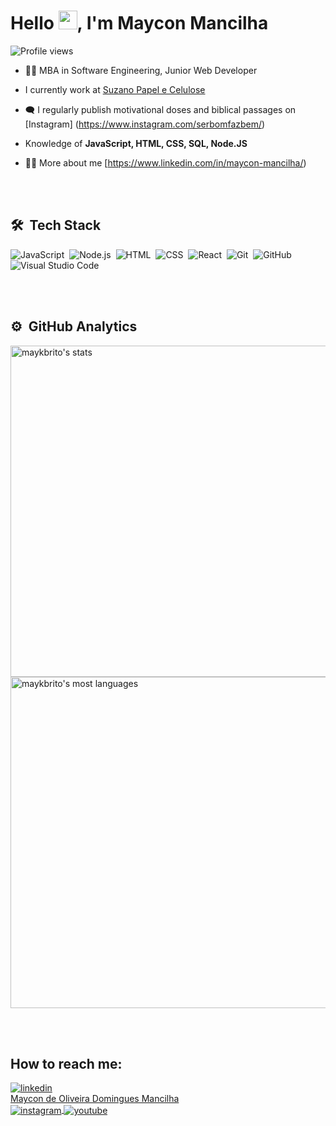 <h1 align="left">Hello <img src="https://raw.githubusercontent.com/kaueMarques/kaueMarques/master/hi.gif" height="30px">, I'm Maycon Mancilha</h1>
<p align="left"> <img src="https://komarev.com/ghpvc/?username=mmancilha&color=green" alt="Profile views" /> </p>

- 👨‍🎓 MBA in Software Engineering, Junior Web Developer 

- I currently work at [Suzano Papel e Celulose](https://www.suzano.com.br/)

- 🗨️ I regularly publish motivational doses and biblical passages on [Instagram] (https://www.instagram.com/serbomfazbem/)

- Knowledge of **JavaScript, HTML, CSS, SQL, Node.JS**

- 👨‍💻 More about me [https://www.linkedin.com/in/maycon-mancilha/)



<br><br>

## 🛠 &nbsp;Tech Stack

![JavaScript](https://img.shields.io/badge/-JavaScript-05122A?style=flat&logo=javascript)&nbsp;
![Node.js](https://img.shields.io/badge/-Node.js-05122A?style=flat&logo=node.js)&nbsp;
![HTML](https://img.shields.io/badge/-HTML-05122A?style=flat&logo=HTML5)&nbsp;
![CSS](https://img.shields.io/badge/-CSS-05122A?style=flat&logo=CSS3&logoColor=1572B6)&nbsp;
![React](https://img.shields.io/badge/-React-05122A?style=flat&logo=react)&nbsp;
![Git](https://img.shields.io/badge/-Git-05122A?style=flat&logo=git)&nbsp;
![GitHub](https://img.shields.io/badge/-GitHub-05122A?style=flat&logo=github)&nbsp;
![Visual Studio Code](https://img.shields.io/badge/-Visual%20Studio%20Code-05122A?style=flat&logo=visual-studio-code&logoColor=007ACC)&nbsp;

<br><br>

## ⚙️ &nbsp;GitHub Analytics

<p align="left">
<img width="530em" src="https://github-readme-stats.vercel.app/api?username=mmancilha&show_icons=true&theme=vision-friendly-dark" alt="maykbrito's stats"/>
<img width="530em" src="https://github-readme-stats.vercel.app/api/top-langs/?username=mmancilha&layout=compact&theme=vision-friendly-dark" alt="maykbrito's most languages"/>
</p>


<br><br>

## How to reach me:

<a href="https://www.linkedin.com/in/mayconmancilha/" target="_blank">
  <img align="center" src="https://img.shields.io/badge/-mayconmancilha-05122A?style=flat&logo=linkedin" alt="linkedin"/>
  <div class="badge-base LI-profile-badge" data-locale="pt_BR" data-size="medium" data-theme="dark" data-type="VERTICAL" data-vanity="mayconmancilha" data-version="v1"><a class="badge-base__link LI-simple-link" href="https://br.linkedin.com/in/mayconmancilha?trk=profile-badge">Maycon de Oliveira Domingues Mancilha</a></div>
</a>
<a href="https://instagram.com/mancilhamaycon" target="_blank">
 <img align="center" src="https://img.shields.io/badge/-mancilhamaycon-05122A?style=flat&logo=instagram" alt="instagram"/>
</a>
<a href="https://www.youtube.com/@mayconmancilhaDev" target="_blank">
 <img align="center" src="https://img.shields.io/badge/-mayconmancilhaDev-05122A?style=flat&logo=youtube" alt="youtube"/>
</a>
</p>

